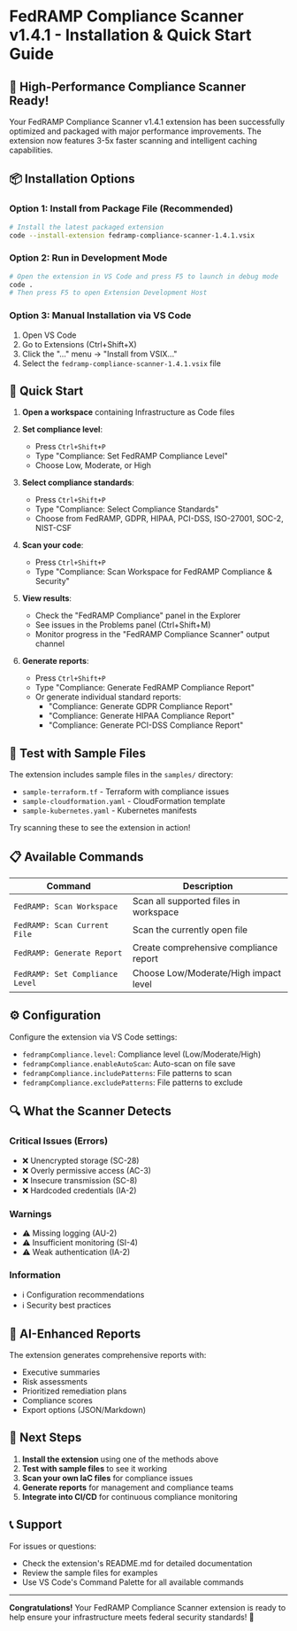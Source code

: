# FedRAMP Compliance Scanner v1.4.1 - Installation & Quick Start Guide

## 🎉 High-Performance Compliance Scanner Ready!

Your FedRAMP Compliance Scanner v1.4.1 extension has been successfully optimized and packaged with major performance improvements. The extension now features 3-5x faster scanning and intelligent caching capabilities.

## 📦 Installation Options

### Option 1: Install from Package File (Recommended)
```bash
# Install the latest packaged extension
code --install-extension fedramp-compliance-scanner-1.4.1.vsix
```

### Option 2: Run in Development Mode
```bash
# Open the extension in VS Code and press F5 to launch in debug mode
code .
# Then press F5 to open Extension Development Host
```

### Option 3: Manual Installation via VS Code
1. Open VS Code
2. Go to Extensions (Ctrl+Shift+X)
3. Click the "..." menu → "Install from VSIX..."
4. Select the `fedramp-compliance-scanner-1.4.1.vsix` file

## 🚀 Quick Start

1. **Open a workspace** containing Infrastructure as Code files
2. **Set compliance level**: 
   - Press `Ctrl+Shift+P`
   - Type "Compliance: Set FedRAMP Compliance Level"
   - Choose Low, Moderate, or High

3. **Select compliance standards**:
   - Press `Ctrl+Shift+P`
   - Type "Compliance: Select Compliance Standards"
   - Choose from FedRAMP, GDPR, HIPAA, PCI-DSS, ISO-27001, SOC-2, NIST-CSF

4. **Scan your code**:
   - Press `Ctrl+Shift+P`  
   - Type "Compliance: Scan Workspace for FedRAMP Compliance & Security"

5. **View results**:
   - Check the "FedRAMP Compliance" panel in the Explorer
   - See issues in the Problems panel (Ctrl+Shift+M)
   - Monitor progress in the "FedRAMP Compliance Scanner" output channel

6. **Generate reports**:
   - Press `Ctrl+Shift+P`
   - Type "Compliance: Generate FedRAMP Compliance Report"
   - Or generate individual standard reports:
     - "Compliance: Generate GDPR Compliance Report"
     - "Compliance: Generate HIPAA Compliance Report"
     - "Compliance: Generate PCI-DSS Compliance Report"

## 🧪 Test with Sample Files

The extension includes sample files in the `samples/` directory:
- `sample-terraform.tf` - Terraform with compliance issues
- `sample-cloudformation.yaml` - CloudFormation template
- `sample-kubernetes.yaml` - Kubernetes manifests

Try scanning these to see the extension in action!

## 📋 Available Commands

| Command | Description |
|---------|-------------|
| `FedRAMP: Scan Workspace` | Scan all supported files in workspace |
| `FedRAMP: Scan Current File` | Scan the currently open file |
| `FedRAMP: Generate Report` | Create comprehensive compliance report |
| `FedRAMP: Set Compliance Level` | Choose Low/Moderate/High impact level |

## ⚙️ Configuration

Configure the extension via VS Code settings:
- `fedrampCompliance.level`: Compliance level (Low/Moderate/High)
- `fedrampCompliance.enableAutoScan`: Auto-scan on file save
- `fedrampCompliance.includePatterns`: File patterns to scan
- `fedrampCompliance.excludePatterns`: File patterns to exclude

## 🔍 What the Scanner Detects

### Critical Issues (Errors)
- ❌ Unencrypted storage (SC-28)
- ❌ Overly permissive access (AC-3)
- ❌ Insecure transmission (SC-8)
- ❌ Hardcoded credentials (IA-2)

### Warnings
- ⚠️ Missing logging (AU-2)
- ⚠️ Insufficient monitoring (SI-4)
- ⚠️ Weak authentication (IA-2)

### Information
- ℹ️ Configuration recommendations
- ℹ️ Security best practices

## 🤖 AI-Enhanced Reports

The extension generates comprehensive reports with:
- Executive summaries
- Risk assessments  
- Prioritized remediation plans
- Compliance scores
- Export options (JSON/Markdown)

## 🎯 Next Steps

1. **Install the extension** using one of the methods above
2. **Test with sample files** to see it working
3. **Scan your own IaC files** for compliance issues
4. **Generate reports** for management and compliance teams
5. **Integrate into CI/CD** for continuous compliance monitoring

## 📞 Support

For issues or questions:
- Check the extension's README.md for detailed documentation
- Review the sample files for examples
- Use VS Code's Command Palette for all available commands

---

**Congratulations!** Your FedRAMP Compliance Scanner extension is ready to help ensure your infrastructure meets federal security standards! 🎊
